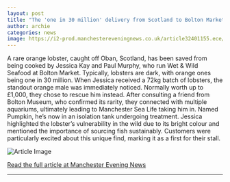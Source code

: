 ```yaml
---
layout: post
title: "The 'one in 30 million' delivery from Scotland to Bolton Market"
author: archie
categories: news
image: https://i2-prod.manchestereveningnews.co.uk/article32401155.ece/ALTERNATES/s1200/2_PA-Real-Life-Jess-Kay-seafood-business.jpg
---
```

A rare orange lobster, caught off Oban, Scotland, has been saved from being cooked by Jessica Kay and Paul Murphy, who run Wet & Wild Seafood at Bolton Market. Typically, lobsters are dark, with orange ones being one in 30 million. When Jessica received a 72kg batch of lobsters, the standout orange male was immediately noticed. Normally worth up to £1,000, they chose to rescue him instead. After consulting a friend from Bolton Museum, who confirmed its rarity, they connected with multiple aquariums, ultimately leading to Manchester Sea Life taking him in. Named Pumpkin, he’s now in an isolation tank undergoing treatment. Jessica highlighted the lobster’s vulnerability in the wild due to its bright colour and mentioned the importance of sourcing fish sustainably. Customers were particularly excited about this unique find, marking it as a first for their stall. 

![Article Image](https://i2-prod.manchestereveningnews.co.uk/article32401155.ece/ALTERNATES/s1200/2_PA-Real-Life-Jess-Kay-seafood-business.jpg)

[Read the full article at Manchester Evening News](https://www.manchestereveningnews.co.uk/news/greater-manchester-news/one-30-million-delivery-32394787)

---
